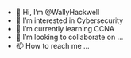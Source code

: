 - 👋 Hi, I’m @WallyHackwell
- 👀 I’m interested in Cybersecurity
- 🌱 I’m currently learning CCNA
- 💞️ I’m looking to collaborate on ...
- 📫 How to reach me ...

<!---
WallyHackwell/WallyHackwell is a ✨ special ✨ repository because its `README.md` (this file) appears on your GitHub profile.
You can click the Preview link to take a look at your changes.
--->
